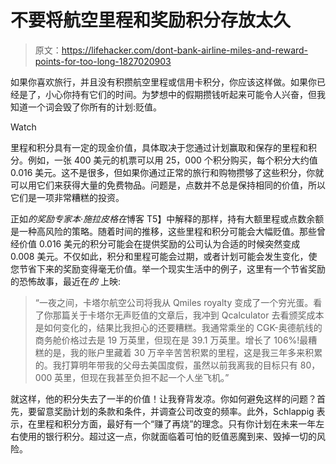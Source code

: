 # 不要将航空里程和奖励积分存放太久

> 原文：<https://lifehacker.com/dont-bank-airline-miles-and-reward-points-for-too-long-1827020903>

如果你喜欢旅行，并且没有积攒航空里程或信用卡积分，你应该这样做。如果你已经是了，小心你持有它们的时间。为梦想中的假期攒钱听起来可能令人兴奋，但我知道一个词会毁了你所有的计划:贬值。

Watch

里程和积分具有一定的现金价值，具体取决于您通过计划赢取和保存的里程和积分。例如，一张 400 美元的机票可以用 25，000 个积分购买，每个积分大约值 0.016 美元。这不是很多，但如果你通过正常的旅行和购物攒够了这些积分，你就可以用它们来获得大量的免费物品。问题是，点数并不总是保持相同的价值，所以它们是一项非常糟糕的投资。

正如*的奖励专家本·施拉皮格在*博客 T5】中解释的那样，持有大额里程或点数余额是一种高风险的策略。随着时间的推移，这些里程和积分可能会大幅贬值。那些曾经价值 0.016 美元的积分可能会在提供奖励的公司认为合适的时候突然变成 0.008 美元。不仅如此，积分和里程可能会过期，或者计划可能会发生变化，使您节省下来的奖励变得毫无价值。举一个现实生活中的例子，这里有一个节省奖励的恐怖故事，最近在*的* 上映:

> “一夜之间，卡塔尔航空公司将我从 Qmiles royalty 变成了一个穷光蛋。看了你那篇关于卡塔尔无声贬值的文章后，我冲到 Qcalculator 去看颁奖成本是如何变化的，结果比我担心的还要糟糕。我通常乘坐的 CGK-奥德航线的商务舱价格过去是 19 万英里，但现在是 39.1 万英里。增长了 106%!最糟糕的是，我的账户里藏着 30 万辛辛苦苦积累的里程，这是我三年多来积累的。我打算明年带我的父母去美国度假，虽然以前我离我的目标只有 80，000 英里，但现在我甚至负担不起一个人坐飞机。”

就这样，他的积分失去了一半的价值！让我脊背发凉。你如何避免这样的问题？首先，要留意奖励计划的条款和条件，并调查公司改变的频率。此外，Schlappig 表示，在里程和积分方面，最好有一个“赚了再烧”的理念。只有你计划在未来一年左右使用的银行积分。超过这一点，你就面临着可怕的贬值恶魔到来、毁掉一切的风险。